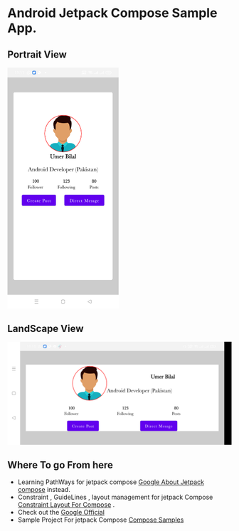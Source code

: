 # Android Jetpack Compose Sample App.


## Portrait View

<img src="images/port.png" width="250px" />

## LandScape View
<img src="images/land.png" width="750px" />

## Where To go From here
*   Learning PathWays for jetpack compose  [Google About Jetpack compose](https://developer.android.com/courses/pathways/compose) instead.
*   Constraint , GuideLines ,  layout management for jetpack Compose [Constraint Layout For Compose](https://proandroiddev.com/getting-started-with-constraint-layout-in-jetpack-compose-48d4e02b76fd) .
*    Check out the [Google Official ](https://developer.android.com/jetpack/compose/documentation)
*    Sample Project For jetpack Compose [Compose Samples](https://github.com/android/compose-samples)



